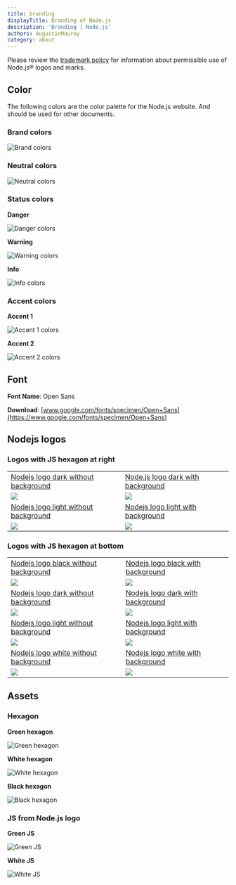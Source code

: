 ```yaml
---
title: branding
displayTitle: Branding of Node.js
description: 'Branding | Node.js'
authors: AugustinMauroy
category: about
---
```


Please review the [trademark policy](https://trademark-policy.openjsf.org/) for information about permissible use of Node.js® logos and marks.

## Color

The following colors are the color palette for the Node.js website. And should be used for other documents.

### Brand colors

![Brand colors](/static/images/brand/colors/brand-colors.svg)

### Neutral colors


![Neutral colors](/static/images/brand/colors/neutral-colors.svg)

### Status colors

**Danger**

![Danger colors](/static/images/brand/colors/status-danger.svg)

**Warning**

![Warning colors](/static/images/brand/colors/status-warning.svg)

**Info**

![Info colors](/static/images/brand/colors/status-info.svg)

### Accent colors

**Accent 1**

![Accent 1 colors](/static/images/brand/colors/accent-1.svg)

**Accent 2**

![Accent 2 colors](/static/images/brand/colors/accent-2.svg)

## Font

**Font Name**: Open Sans

**Download**: [www.google.com/fonts/specimen/Open+Sans](https://www.google.com/fonts/specimen/Open+Sans)

## Nodejs logos

### Logos with JS hexagon at right

<table>
    <!-- logo dark -->
    <tr>
        <td><a href="/static/images/brand/logos-js-right/dark-no-background.svg">Nodejs logo dark without background</a></td>
        <td><a href="/static/images/brand/logos-js-right/dark-background.svg">Node.js logo dark with background</a></td>
    </tr>
    <tr>
        <td><a href="/static/images/brand/logos-js-right/dark-background.svg" download><img src="/static/images/brand/logos-js-right/dark-no-background.svg"></a></td>
        <td><a href="/static/images/brand/logos-js-right/dark-background.svg" download><img src="/static/images/brand/logos-js-right/dark-background.svg" class="with-bg"></a></td>
    <tr>
    <!-- logo light -->
    <tr>
        <td><a href="/static/images/brand/logos-js-right/light-no-background.svg">Nodejs logo light without background</a></td>
        <td><a href="/static/images/brand/logos-js-right/light-background.svg">Nodejs logo light with background</a></td>
    </tr>
    <tr>
        <td><a href="/static/images/brand/logos-js-right/light-background.svg" download><img src="/static/images/brand/logos-js-right/light-no-background.svg" class="with-bg"></a></td>
        <td><a href="/static/images/brand/logos-js-right/light-background.svg" download><img src="/static/images/brand/logos-js-right/light-background.svg" class="with-bg"></a></td>
    <tr>
</table>

### Logos with JS hexagon at bottom

<table>
    <!-- logo white -->
    <tr>
        <td><a href="/static/images/brand/logos-js-bottom/black-no-background.svg">Nodejs logo black without background</a></td>
        <td><a href="/static/images/brand/logos-js-bottom/black-background.svg">Nodejs logo black with background</a></td>
    </tr>
    <tr>
        <td><a href="/static/images/brand/logos-js-bottom/black-no-background.svg" download><img src="/static/images/brand/logos-js-bottom/black-no-background.svg"></a></td>
        <td><a href="/static/images/brand/logos-js-bottom/black-background.svg" download><img src="/static/images/brand/logos-js-bottom/black-background.svg" class="with-bg"></a></td>
    <tr>
    <!-- logo dark -->
    <tr>
        <td><a href="/static/images/brand/logos-js-bottom/dark-no-background.svg">Nodejs logo dark without background</a></td>
        <td><a href="/static/images/brand/logos-js-bottom/dark-background.svg">Nodejs logo dark with background</a></td>
    </tr>
    <tr>
        <td><a href="/static/images/brand/logos-js-bottom/dark-background.svg" download><img src="/static/images/brand/logos-js-bottom/dark-no-background.svg"></a></td>
        <td><a href="/static/images/brand/logos-js-bottom/dark-background.svg" download><img src="/static/images/brand/logos-js-bottom/dark-background.svg" class="with-bg"></a></td>
    <tr>
    <!-- logo light -->
    <tr>
        <td><a href="/static/images/brand/logos-js-bottom/light-no-background.svg">Nodejs logo light without background</a></td>
        <td><a href="/static/images/brand/logos-js-bottom/light-background.svg">Nodejs logo light with background</a></td>
    </tr>
    <tr>
        <td><a href="/static/images/brand/logos-js-bottom/light-background.svg" download><img src="/static/images/brand/logos-js-bottom/light-no-background.svg" class="with-bg"></a></td>
        <td><a href="/static/images/brand/logos-js-bottom/light-background.svg" download><img src="/static/images/brand/logos-js-bottom/light-background.svg" class="with-bg"></a></td>
    <tr>
    <!-- logo white -->
    <tr>
        <td><a href="/static/images/brand/logos-js-bottom/white-no-background.svg">Nodejs logo white without background</a></td>
        <td><a href="/static/images/brand/logos-js-bottom/white-background.svg">Nodejs logo white with background</a></td>
    </tr>
    <tr>
        <td><a href="/static/images/brand/logos-js-bottom/white-background.svg" download><img src="/static/images/brand/logos-js-bottom/white-no-background.svg" class="with-bg"></a></td>
        <td><a href="/static/images/brand/logos-js-bottom/white-background.svg" download><img src="/static/images/brand/logos-js-bottom/white-background.svg" class="with-bg"></a></td>
    <tr>
</table>

## Assets

### Hexagon

**Green hexagon**

![Green hexagon](/static/images/brand/hexagon/green.svg)

**White hexagon**

![White hexagon](/static/images/brand/hexagon/white.svg)

**Black hexagon**

![Black hexagon](/static/images/brand/hexagon/black.svg)

### JS from Node.js logo

**Green JS**

![Green JS](/static/images/brand/hexagon/js-green.svg)

**White JS**

<img src="/static/images/brand/hexagon/js-white.svg" alt="White JS" class="with-bg">
